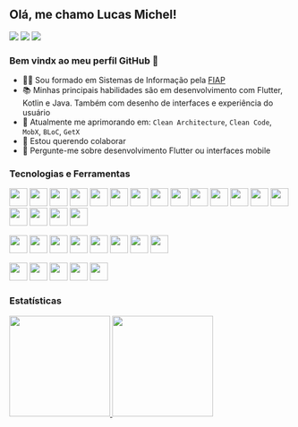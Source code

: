 ## Olá, me chamo Lucas Michel!

<a href="https://www.linkedin.com/in/srlucasmichel/" target="_blank"><img src="https://img.shields.io/badge/LinkedIn-0077B5?flat&logo=linkedin&logoColor=white"></a>
<a href="https://www.behance.net/srlucasmichel/" target="_blank"><img src="https://img.shields.io/badge/-Behance-blue?style=flat&logo=behance&logoColor=white"></a>
<a href="mailto:lucasmichel_tcx@hotmail.com" target="_blank"><img src="https://img.shields.io/badge/Microsoft_Outlook-0078D4?style=flat&logo=microsoft-outlook&logoColor=white"></a>

### Bem vindx ao meu perfil GitHub :wave:

- :man_student: Sou formado em Sistemas de Informação pela [FIAP](https://www.fiap.com.br/)
- :books: Minhas principais habilidades são em desenvolvimento com Flutter, Kotlin e Java. Também com desenho de interfaces e experiência do usuário
- :rocket: Atualmente me aprimorando em: ```Clean Architecture```, ```Clean Code```, ```MobX```, ```BLoC```, ```GetX```
- :purple_heart: Estou querendo colaborar
- 💬 Pergunte-me sobre desenvolvimento Flutter ou interfaces mobile

### Tecnologias e Ferramentas
<p width="100%">
  <img src="https://cdn.jsdelivr.net/gh/devicons/devicon/icons/flutter/flutter-original.svg" width="32px"/>
  <img src="https://cdn.jsdelivr.net/gh/devicons/devicon/icons/dart/dart-original.svg" width="32px"/>
  <img src="https://cdn.jsdelivr.net/gh/devicons/devicon/icons/kotlin/kotlin-original.svg" width="32px"/>
  <img src="https://cdn.jsdelivr.net/gh/devicons/devicon/icons/html5/html5-original.svg" width="32px"/>
  <img src="https://cdn.jsdelivr.net/gh/devicons/devicon/icons/css3/css3-original.svg" width="32px"/>
  <img src="https://cdn.jsdelivr.net/gh/devicons/devicon/icons/javascript/javascript-original.svg" width="32px"/>
  <img src="https://cdn.jsdelivr.net/gh/devicons/devicon/icons/typescript/typescript-original.svg" width="32px"/>
  <img src="https://cdn.jsdelivr.net/gh/devicons/devicon/icons/nodejs/nodejs-original.svg" width="32px"/>
  <img src="https://cdn.jsdelivr.net/gh/devicons/devicon/icons/java/java-original.svg" width="32px"/>
  <img src="https://cdn.jsdelivr.net/gh/devicons/devicon/icons/spring/spring-original.svg" width="32px"/>
  <img src="https://cdn.jsdelivr.net/gh/devicons/devicon/icons/sqlite/sqlite-original.svg" width="32px"/>
  <img src="https://cdn.jsdelivr.net/gh/devicons/devicon/icons/mysql/mysql-original-wordmark.svg" width="32px"/>
  <img src="https://cdn.jsdelivr.net/gh/devicons/devicon/icons/microsoftsqlserver/microsoftsqlserver-plain-wordmark.svg" width="32px"/>
  <img src="https://cdn.jsdelivr.net/gh/devicons/devicon/icons/oracle/oracle-original.svg" width="32px"/>
  <img src="https://cdn.jsdelivr.net/gh/devicons/devicon/icons/git/git-original.svg" width="32px"/>
  <img src="https://cdn.jsdelivr.net/gh/devicons/devicon/icons/github/github-original.svg" width="32px"/>
  <img src="https://cdn.jsdelivr.net/gh/devicons/devicon/icons/gitlab/gitlab-original.svg" width="32px"/>
  <img src="https://cdn.jsdelivr.net/gh/devicons/devicon/icons/firebase/firebase-plain.svg" width="32px"/>      
</p>

<p width="100%">
  <img src="https://cdn.jsdelivr.net/gh/devicons/devicon/icons/android/android-plain.svg" width="32px"/>
  <img src="https://cdn.jsdelivr.net/gh/devicons/devicon/icons/androidstudio/androidstudio-original.svg" width="32px"/>
  <img src="https://cdn.jsdelivr.net/gh/devicons/devicon/icons/vscode/vscode-original.svg" width="32px"/>
  <img src="https://cdn.jsdelivr.net/gh/devicons/devicon/icons/apple/apple-original.svg" width="32px"/>
  <img src="https://cdn.jsdelivr.net/gh/devicons/devicon/icons/xcode/xcode-original.svg" width="32px"/>
  <img src="https://cdn.jsdelivr.net/gh/devicons/devicon/icons/windows8/windows8-original.svg" width="32px"/>
  <img src="https://cdn.jsdelivr.net/gh/devicons/devicon/icons/intellij/intellij-original.svg" width="32px"/>
  <img src="https://cdn.jsdelivr.net/gh/devicons/devicon/icons/ubuntu/ubuntu-plain.svg" width="32px"/> 
</p>

<p width="100%">
  <img src="https://cdn.jsdelivr.net/gh/devicons/devicon/icons/figma/figma-original.svg" width="32px"/>
  <img src="https://cdn.jsdelivr.net/gh/devicons/devicon/icons/xd/xd-plain.svg" width="32px"/>
  <img src="https://cdn.jsdelivr.net/gh/devicons/devicon/icons/photoshop/photoshop-plain.svg" width="32px"/>
  <img src="https://cdn.jsdelivr.net/gh/devicons/devicon/icons/behance/behance-original.svg" width="32px"/>
  <img src="https://cdn.jsdelivr.net/gh/devicons/devicon/icons/canva/canva-original.svg" width="32px"/>
</p>

### Estatísticas

<div>
  <a href="https://github.com/srlucasmichel">
  <img height="180em" src="https://github-readme-stats.vercel.app/api/top-langs/?username=srlucasmichel&layout=compact&langs_count=7&theme=radical&hide=cmake,c,objective-c,ruby,c%2B%2B"/>
  <img height="180em" src="https://github-readme-stats.vercel.app/api?username=srlucasmichel&show_icons=true&theme=radical&include_all_commits=false&count_private=true"/>
</div>

<!---
srlucasmichel/srlucasmichel is a ✨ special ✨ repository because its `README.md` (this file) appears on your GitHub profile.
You can click the Preview link to take a look at your changes.
--->

